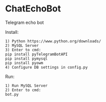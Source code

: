 # ChatEchoBot

Telegram echo bot

Install:
```
1) Python https://www.python.org/downloads/
2) MySQL Server
3) Enter to cmd:
pip install pyTelegramBotAPI
pip install pymysql
pip install pyowm
4) Configure DB settings in config.py
```

Run:
```
1) Run MySQL Server
2) Enter to cmd:
bot.py
```
